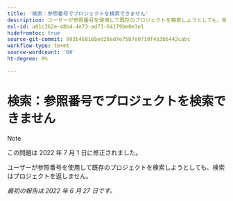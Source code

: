 ```yaml
---
title: '検索：参照番号でプロジェクトを検索できません'
description: ユーザーが参照番号を使用して既存のプロジェクトを検索しようとしても、検索はプロジェクトを返しません。
exl-id: a81c362e-48b4-4e73-ad73-64179be0e3e1
hidefromtoc: true
source-git-commit: 993b46816bed20ad7e75b7e0719f4b3b5442cabc
workflow-type: tm+mt
source-wordcount: '66'
ht-degree: 0%

---
```


# 検索：参照番号でプロジェクトを検索できません

>[!NOTE]
>
>この問題は 2022 年 7 月 1 日に修正されました。

ユーザーが参照番号を使用して既存のプロジェクトを検索しようとしても、検索はプロジェクトを返しません。

_最初の報告は 2022 年 6 月 27 日です。_
